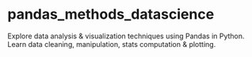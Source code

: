 # pandas_methods_datascience
Explore data analysis &amp; visualization techniques using Pandas in Python. Learn data cleaning, manipulation, stats computation &amp; plotting.
